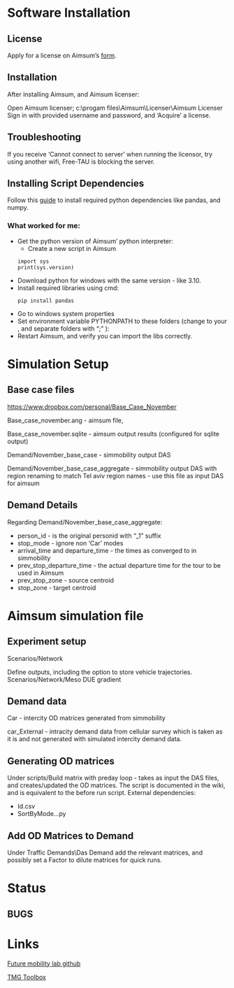# Software Installation
## License
Apply for a license on Aimsum’s [form](https://www.aimsun.com/academic/student-edition/).

## Installation
After installing Aimsum, and Aimsum licenser:

Open Aimsum licenser; c:\progam files\Aimsum\Licenser\Aimsum Licenser
Sign in with provided username and password, and ‘Acquire’ a license.

## Troubleshooting
If you receive ‘Cannot connect to server’ when running the licensor, try using another wifi, Free-TAU is blocking the server.

## Installing Script Dependencies
Follow this [guide](https://docs.aimsun.com/next/22.0.1/UsersManual/ScriptIntro.html#:~:text=Always%20choose%20the%20most%20recent%20version%20of%20Python%203%20available.) to install required python dependencies like pandas, and numpy.

### What worked for me:
- Get the python version of Aimsum’ python interpreter:
    - Create a new script in Aimsum
    ```
    import sys
    print(sys.version)
    ```
- Download python for windows with the same version - like 3.10.
- Install required libraries using cmd:
    ```
    pip install pandas
    ```
- Go to windows system properties
- Set environment variable PYTHONPATH to these folders (change to your <username>, and separate folders with “;” ):
- Restart Aimsum, and verify you can import the libs correctly.


# Simulation Setup
## Base case files
https://www.dropbox.com/personal/Base_Case_November

Base_case_november.ang - aimsum file,

Base_case_november.sqlite - aimsum output results (configured for sqlite output)

Demand/November_base_case - simmobility output DAS

Demand/November_base_case_aggregate - simmobility output DAS with region renaming to match Tel aviv region names - use this file as input DAS for aimsum

## Demand Details
Regarding Demand/November_base_case_aggregate:
- person_id - is the original personid with “_1” suffix
- stop_mode - ignore non ‘Car’ modes
- arrival_time and departure_time - the times as converged to in simmobility
- prev_stop_departure_time - the actual departure time for the tour to be used in Aimsum
- prev_stop_zone - source centroid
- stop_zone - target centroid

# Aimsum simulation file
## Experiment setup
Scenarios/Network

Define outputs, including the option to store vehicle trajectories.
Scenarios/Network/Meso DUE gradient


## Demand data
Car - intercity OD matrices generated from simmobility

car_External - intracity demand data from cellular survey which is taken as it is and not generated with simulated intercity demand data.

## Generating OD matrices
Under scripts/Build matrix with preday loop - takes as input the DAS files, and creates/updated the OD matrices.
The script is documented in the wiki, and is equivalent to the before run script.
External dependencies:
- Id.csv
- SortByMode…py

## Add OD Matrices to Demand
Under Traffic Demands\Das Demand add the relevant matrices, and possibly set a Factor to dilute matrices for quick runs.


# Status
## BUGS


# Links
[Future mobility lab github](https://github.com/futuremobilitylabTAU)

[TMG Toolbox](https://tmg.utoronto.ca/doc/1.6/tmgtoolbox_aimsun/index.html)
